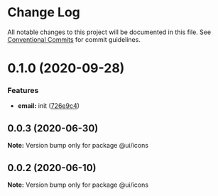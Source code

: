# Change Log

All notable changes to this project will be documented in this file.
See [Conventional Commits](https://conventionalcommits.org) for commit guidelines.

# 0.1.0 (2020-09-28)

### Features

- **email:** init ([726e9c4](https://github.com/Atlantis-Lab/serenity/commit/726e9c49a5c82ee1497bf070d42b11aed35708e9))

## 0.0.3 (2020-06-30)

**Note:** Version bump only for package @ui/icons

## 0.0.2 (2020-06-10)

**Note:** Version bump only for package @ui/icons
